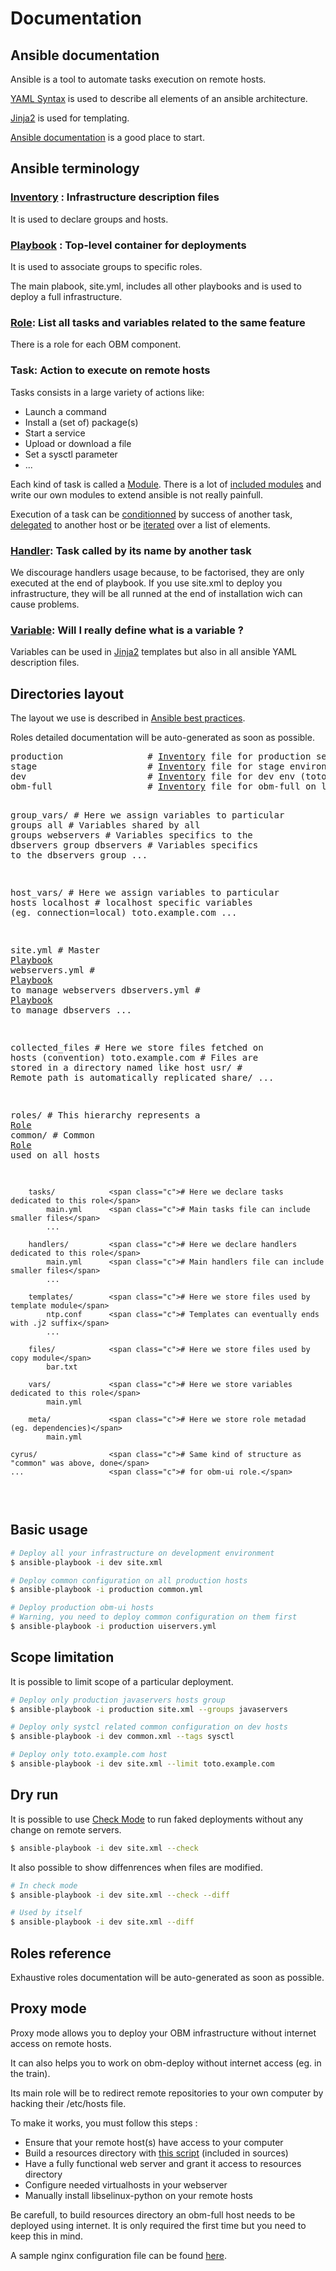 Documentation
=============

Ansible documentation
---------------------

Ansible is a tool to automate tasks execution on remote hosts.

[YAML Syntax] is used to describe all elements of an ansible architecture.

[Jinja2] is used for templating.

[Ansible documentation] is a good place to start.

Ansible terminology
-------------------

### [Inventory] : Infrastructure description files

It is used to declare groups and hosts.

### [Playbook] : Top-level container for deployments

It is used to associate groups to specific roles.

The main plabook, site.yml, includes all other playbooks and is used to deploy a full infrastructure.

### [Role]: List all tasks and variables related to the same feature

There is a role for each OBM component.

### Task: Action to execute on remote hosts

Tasks consists in a large variety of actions like:
  * Launch a command
  * Install a (set of) package(s)
  * Start a service
  * Upload or download a file
  * Set a sysctl parameter
  * ...

Each kind of task is called a [Module].
There is a lot of [included modules] and write our own modules to extend ansible is not really painfull.

Execution of a task can be [conditionned] by success of another task, [delegated] to another host or be [iterated] over a list of elements.

### [Handler]: Task called by its name by another task

We discourage handlers usage because, to be factorised, they are only executed at the end of playbook. If you use site.xml to deploy you infrastructure, they will be all runned at the end of installation wich can cause problems.

### [Variable]: Will I really define what is a variable ?

Variables can be used in [Jinja2] templates but also in all ansible YAML description files.

Directories layout
------------------

The layout we use is described in [Ansible best practices].

Roles detailed documentation will be auto-generated as soon as possible.

<div class="highlight highlight-bash"><pre>
production                <span class="c"># </span><a href="http://docs.ansible.com/intro_inventory.html" title="Inventory">Inventory</a><span class="c"> file for production servers</span>
stage                     <span class="c"># </span><a href="http://docs.ansible.com/intro_inventory.html" title="Inventory">Inventory</a><span class="c"> file for stage environment</span>
dev                       <span class="c"># </span><a href="http://docs.ansible.com/intro_inventory.html" title="Inventory">Inventory</a><span class="c"> file for dev env (toto.example.com)</span>
obm-full                  <span class="c"># </span><a href="http://docs.ansible.com/intro_inventory.html" title="Inventory">Inventory</a><span class="c"> file for obm-full on localhost</span>

group_vars/               <span class="c"># Here we assign variables to particular groups</span>
   all                    <span class="c"># Variables shared by all groups</span>
   webservers             <span class="c"># Variables specifics to the dbservers group</span>
   dbservers              <span class="c"># Variables specifics to the dbservers group</span>
   ...

host_vars/                <span class="c"># Here we assign variables to particular hosts</span>
   localhost              <span class="c"># localhost specific variables (eg. connection=local)</span>
   toto.example.com
   ...

site.yml                  <span class="c"># Master </span><a href="http://docs.ansible.com/playbooks.html" title="Playbook">Playbook</a>
webservers.yml            <span class="c"># </span><a href="http://docs.ansible.com/playbooks.html" title="Playbook">Playbook</a><span class="c"> to manage webservers</span>
dbservers.yml             <span class="c"># </span><a href="http://docs.ansible.com/playbooks.html" title="Playbook">Playbook</a><span class="c"> to manage dbservers</span>
...

collected_files           <span class="c"># Here we store files fetched on hosts (convention)</span>
   toto.example.com       <span class="c"># Files are stored in a directory named like host</span>
      usr/                <span class="c"># Remote path is automatically replicated</span>
         share/
         ...

roles/                    <span class="c"># This hierarchy represents a </span><a href="http://docs.ansible.com/playbooks_roles.html" title="Role">Role</a>
   common/                <span class="c"># Common </span><a href="http://docs.ansible.com/playbooks_roles.html" title="Role">Role</a><span class="c"> used on all hosts</span>

        tasks/            <span class="c"># Here we declare tasks dedicated to this role</span>
            main.yml      <span class="c"># Main tasks file can include smaller files</span>
            ...

        handlers/         <span class="c"># Here we declare handlers dedicated to this role</span>
            main.yml      <span class="c"># Main handlers file can include smaller files</span>
            ...

        templates/        <span class="c"># Here we store files used by template module</span>
            ntp.conf      <span class="c"># Templates can eventually ends with .j2 suffix</span>
            ...

        files/            <span class="c"># Here we store files used by copy module</span>
            bar.txt 

        vars/             <span class="c"># Here we store variables dedicated to this role</span>
            main.yml

        meta/             <span class="c"># Here we store role metadad (eg. dependencies)</span>
            main.yml

    cyrus/                <span class="c"># Same kind of structure as "common" was above, done</span>
    ...                   <span class="c"># for obm-ui role.</span>

</pre></div>

Basic usage
-----------

```.bash
# Deploy all your infrastructure on development environment
$ ansible-playbook -i dev site.xml

# Deploy common configuration on all production hosts
$ ansible-playbook -i production common.yml

# Deploy production obm-ui hosts
# Warning, you need to deploy common configuration on them first
$ ansible-playbook -i production uiservers.yml
```

Scope limitation
----------------

It is possible to limit scope of a particular deployment.

```.bash
# Deploy only production javaservers hosts group
$ ansible-playbook -i production site.xml --groups javaservers

# Deploy only systcl related common configuration on dev hosts
$ ansible-playbook -i dev common.xml --tags sysctl

# Deploy only toto.example.com host
$ ansible-playbook -i dev site.xml --limit toto.example.com
```

Dry run
-------

It is possible to use [Check Mode] to run faked deployments without any change on remote servers.

```.bash
$ ansible-playbook -i dev site.xml --check
```

It also possible to show diffenrences when files are modified.

```.bash
# In check mode
$ ansible-playbook -i dev site.xml --check --diff

# Used by itself
$ ansible-playbook -i dev site.xml --diff
```

Roles reference
---------------

Exhaustive roles documentation will be auto-generated as soon as possible.

Proxy mode
----------

Proxy mode allows you to deploy your OBM infrastructure without internet access on remote hosts.

It can also helps you to work on obm-deploy without internet access (eg. in the train).

Its main role will be to redirect remote repositories to your own computer by hacking their /etc/hosts file.

To make it works, you must follow this steps :

* Ensure that your remote host(s) have access to your computer
* Build a resources directory with [this script] (included in sources)
* Have a fully functional web server and grant it access to resources directory
* Configure needed virtualhosts in your webserver
* Manually install libselinux-python on your remote hosts

Be carefull, to build resources directory an obm-full host needs to be deployed using internet.
It is only required the first time but you need to keep this in mind.

A sample nginx configuration file can be found [here].

[YAML Syntax]: http://docs.ansible.com/YAMLSyntax.html "YAML Syntax"
[Jinja2]: http://docs.ansible.com/playbooks_variables.html "Jinja2"
[Ansible documentation]: http://docs.ansible.com/index.html "Ansible documentation"
[Inventory]: http://docs.ansible.com/intro_inventory.html "Inventory"
[Playbook]: http://docs.ansible.com/playbooks.html "Playbook"
[Role]: http://docs.ansible.com/playbooks_roles.html "Role"
[module]: http://docs.ansible.com/modules.html "module"
[included modules]: http://docs.ansible.com/modules_by_category.html "included modules"
[conditionned]: http://docs.ansible.com/playbooks_conditionals.html "conditionned"
[delegated]: http://docs.ansible.com/playbooks_delegation.html "delegated"
[iterated]: http://docs.ansible.com/playbooks_loops.html "iterated"
[Handler]: http://docs.ansible.com/glossary.html#handlers "handler"
[Variable]: http://docs.ansible.com/playbooks_variables.html "variable"
[Check Mode]: http://docs.ansible.com/playbooks_checkmode.html "Check Mode"
[Ansible best practices]: http://docs.ansible.com/playbooks_best_practices.html "Ansible best practices"
[this script]: ../build-resources-dir.sh "this script"
[here]: examples/nginx_proxy_mode.conf "sample nginx configuration file"
